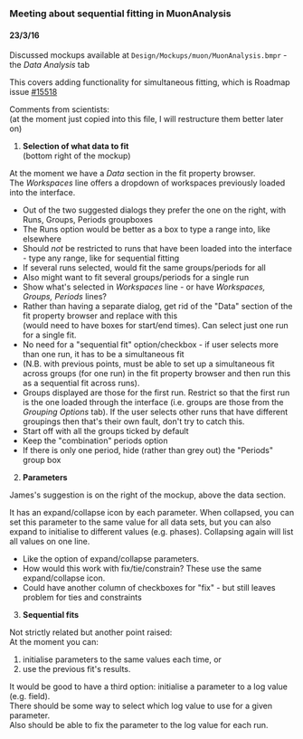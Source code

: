 ### Meeting about sequential fitting in MuonAnalysis ###
#### 23/3/16 ####

Discussed mockups available at `Design/Mockups/muon/MuonAnalysis.bmpr` - the _Data Analysis_ tab

This covers adding functionality for simultaneous fitting, which is Roadmap issue [#15518](https://github.com/mantidproject/mantid/issues/15518)

Comments from scientists:  
(at the moment just copied into this file, I will restructure them better later on)

1. **Selection of what data to fit**  
  (bottom right of the mockup)

  At the moment we have a _Data_ section in the fit property browser.  
  The _Workspaces_ line offers a dropdown of workspaces previously loaded into the interface.

  - Out of the two suggested dialogs they prefer the one on the right, with Runs, Groups, Periods groupboxes
  - The Runs option would be better as a box to type a range into, like elsewhere
  - Should *not* be restricted to runs that have been loaded into the interface - type any range, like for sequential fitting
  - If several runs selected, would fit the same groups/periods for all
  - Also might want to fit several groups/periods for a single run
  - Show what's selected in _Workspaces_ line - or have *Workspaces, Groups, Periods* lines?
  - Rather than having a separate dialog, get rid of the "Data" section of the fit property browser and replace with this  
  (would need to have boxes for start/end times). Can select just one run for a single fit.
  - No need for a "sequential fit" option/checkbox - if user selects more than one run, it has to be a simultaneous fit
  - (N.B. with previous points, must be able to set up a simultaneous fit across groups (for one run) in the fit property browser and then run this as a sequential fit across runs).
  - Groups displayed are those for the first run. Restrict so that the first run is the one loaded through the interface (i.e. groups are those from the _Grouping Options_ tab). If the user selects other runs that have different groupings then that's their own fault, don't try to catch this. 
  - Start off with all the groups ticked by default
  - Keep the "combination" periods option
  - If there is only one period, hide (rather than grey out) the "Periods" group box
  
2. **Parameters**  

  James's suggestion is on the right of the mockup, above the data section. 
  
  It has an expand/collapse icon by each parameter. When collapsed, you can set this parameter to the same value for all data sets, but you can also expand to initialise to different values (e.g. phases). Collapsing again will list all values on one line. 

  - Like the option of expand/collapse parameters. 
  - How would this work with fix/tie/constrain? These use the same expand/collapse icon.
  - Could have another column of checkboxes for "fix" - but still leaves problem for ties and constraints

3. **Sequential fits**

  Not strictly related but another point raised:  
  At the moment you can:
  1. initialise parameters to the same values each time, or 
  2. use the previous fit's results. 
  
  It would be good to have a third option: initialise a parameter to a log value (e.g. field).  
  There should be some way to select which log value to use for a given parameter.  
  Also should be able to fix the parameter to the log value for each run.
  

